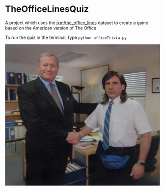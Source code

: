 # TheOfficeLinesQuiz

A project which uses the [jxm/the_office_lines](https://huggingface.co/datasets/jxm/the_office_lines/blob/main/README.md) dataset to create a game based on the American version of The Office

To run the quiz in the terminal, type `python officeTrivia.py`

![The Office!](the-office-handshake.jpg "Michael handshake")
